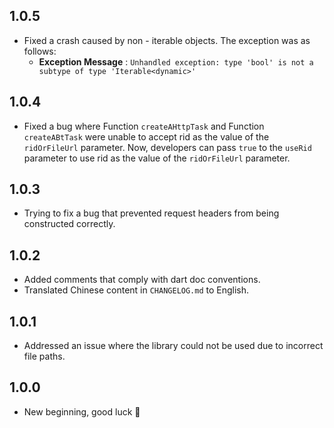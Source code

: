 ## 1.0.5

- Fixed a crash caused by non - iterable objects. The exception was as follows:
  - **Exception Message** : `Unhandled exception: type 'bool' is not a subtype of type 'Iterable<dynamic>'`

## 1.0.4

- Fixed a bug where Function `createAHttpTask` and Function `createABtTask` were unable to accept rid as the value of the `ridOrFileUrl` parameter. Now, developers can pass `true` to the `useRid` parameter to use rid as the value of the `ridOrFileUrl` parameter.

## 1.0.3

- Trying to fix a bug that prevented request headers from being constructed correctly.

## 1.0.2

- Added comments that comply with dart doc conventions.
- Translated Chinese content in `CHANGELOG.md` to English.

## 1.0.1

- Addressed an issue where the library could not be used due to incorrect file paths.

## 1.0.0

- New beginning, good luck 🎉